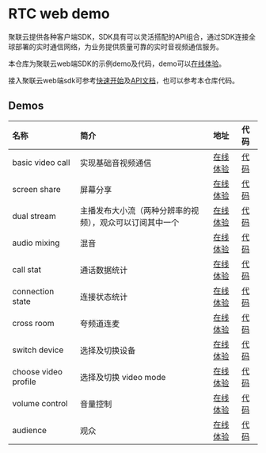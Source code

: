 # RTC web demo

聚联云提供各种客户端SDK，SDK具有可以灵活搭配的API组合，通过SDK连接全球部署的实时通信网络，为业务提供质量可靠的实时音视频通信服务。

本仓库为聚联云web端SDK的示例demo及代码，demo可以[在线体验](https://jocloudsdk.github.io/rtc-web-demo/)。

接入聚联云web端sdk可参考[快速开始](https://docs.jocloud.com/cloud/cn/product_category/rtc_service/rt_video_interaction/integration_and_start/integration_and_start_web.html)及[API文档](https://docs.jocloud.com/cloud/cn/product_category/rtc_service/rt_audio_interaction/api/Web/v2.4.0/category.html)，也可以参考本仓库代码。

## Demos

| 名称 | 简介 | 地址 | 代码 |
| :--- | :--- | :--- | :--- |
| basic video call | 实现基础音视频通信 | [在线体验](https://jocloudsdk.github.io/rtc-web-demo/basicVideoCall/index.html) | [代码](./basicVideoCall) |
| screen share | 屏幕分享 | [在线体验](https://jocloudsdk.github.io/rtc-web-demo/screenShare/index.html) | [代码](./screenShare) |
| dual stream | 主播发布大小流（两种分辨率的视频），观众可以订阅其中一个 | [在线体验](https://jocloudsdk.github.io/rtc-web-demo/dualStream/index.html) | [代码](./dualStream) |
| audio mixing | 混音 | [在线体验](https://jocloudsdk.github.io/rtc-web-demo/audioMixing/index.html) | [代码](./audioMixing) |
| call stat | 通话数据统计 | [在线体验](https://jocloudsdk.github.io/rtc-web-demo/callStat/index.html) | [代码](./callStat) |
| connection state | 连接状态统计 | [在线体验](https://jocloudsdk.github.io/rtc-web-demo/connectionState/index.html) | [代码](./connectionState) |
| cross room | 夸频道连麦 | [在线体验](https://jocloudsdk.github.io/rtc-web-demo/crossRoom/index.html) | [代码](./crossRoom) |
| switch device | 选择及切换设备 | [在线体验](https://jocloudsdk.github.io/rtc-web-demo/switchDevice/index.html) | [代码](./switchDevice) |
| choose video profile | 选择及切换 video mode | [在线体验](https://jocloudsdk.github.io/rtc-web-demo/videoProfile/index.html) | [代码](./videoProfile) |
| volume control | 音量控制 | [在线体验](https://jocloudsdk.github.io/rtc-web-demo/volumeControl/index.html) | [代码](./volumeControl) |
| audience | 观众 | [在线体验](https://jocloudsdk.github.io/rtc-web-demo/audience/index.html) | [代码](./audience) |
